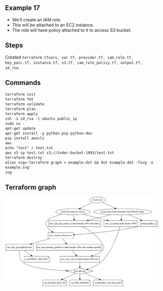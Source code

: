 ## Example 17
* We'll create an IAM role.
* This will be attached to an EC2 instance.
* The role will have policy attached to it to access S3 bucket.

## Steps
Created `terraform.tfvars, var.tf, provider.tf, iam_role.tf, key_pair.tf, instance.tf, s3.tf, iam_role_policy.tf, output.tf, id_rsa`.

## Commands
```
terraform init
terraform fmt
terraform validate
terraform plan
terraform apply
ssh -i id_rsa -l ubuntu public_ip
sudo su -
apt-get update
apt-get install -y python-pip python-dev
pip install awscli
aws
echo "test" > test.txt
aws s3 cp test.txt s3://inder-bucket-1993/test.txt 
terraform destroy
alias svg='terraform graph > example.dot && dot example.dot -Tsvg -o example.svg'
svg
```

## Terraform graph

![](./example.svg)

